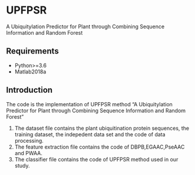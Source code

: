 # UPFPSR
A Ubiquitylation Predictor for Plant through Combining Sequence Information and Random Forest

## Requirements
* Python>=3.6
* Matlab2018a

## Introduction
The code is the implementation of UPFPSR method “A Ubiquitylation Predictor for Plant 
through Combining Sequence Information and Random Forest”  

  1. The dataset file contains the plant ubiquitination protein sequences, the training dataset,
     the indepedent data set and the code of data processing.
  2. The feature extraction file contains the code of DBPB,EGAAC,PseAAC and PWAA.
  3. The classifier file contains the code of UPFPSR method used in our study. 

  
